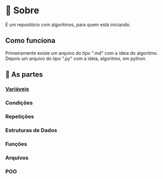 # 🏮 Sobre
É um repositório com algoritmos, para quem está iniciando.

##  Como funciona
Primeiramente existe um arquivo do tipo ".md" com a ideia do algoritmo. Depois um arquivo do tipo ".py" com a ideia, algoritmo, em python.

## 📖 As partes
### [Variáveis](Variáveis)
### Condições
### Repetições
### Estruturas de Dados
### Funções
### Arquivos
### POO
